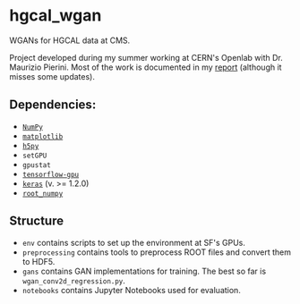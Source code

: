 # hgcal_wgan

WGANs for HGCAL data at CMS.

Project developed during my summer working at CERN's Openlab with Dr. Maurizio Pierini.
Most of the work is documented in my [report](https://zenodo.org/record/1470512) (although it misses some updates).


## Dependencies:
* [`NumPy`](http://www.numpy.org/)
* [`matplotlib`](https://matplotlib.org/)
* [`h5py`](http://www.h5py.org/)
* `setGPU`
* `gpustat`
* [`tensorflow-gpu`](https://www.tensorflow.org/)
* [`keras`](https://keras.io/) (v. >= 1.2.0)
* [`root_numpy`](https://github.com/scikit-hep/root_numpy)


## Structure
* `env` contains scripts to set up the environment at SF's GPUs.
* `preprocessing` contains tools to preprocess ROOT files and convert them to HDF5.
* `gans` contains GAN implementations for training. The best so far is `wgan_conv2d_regression.py`.
* `notebooks` contains Jupyter Notebooks used for evaluation.
